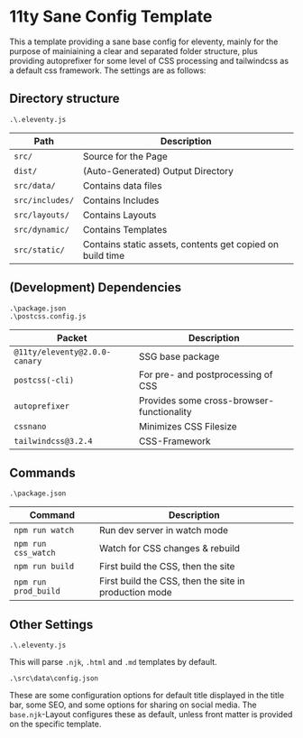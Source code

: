 # 11ty Sane Config Template
This a template providing a sane base config for eleventy, mainly for the purpose of mainiaining a clear and separated folder structure, plus providing autoprefixer for some level of CSS processing and tailwindcss as a default css framework. The settings are as follows:

## Directory structure
```
.\.eleventy.js
```
| Path | Description | 
| ---- | ------------ |
| `src/` | Source for the Page | 
| `dist/` | (Auto-Generated) Output Directory |
| `src/data/` | Contains data files |
| `src/includes/` | Contains Includes |
| `src/layouts/` | Contains Layouts |
| `src/dynamic/` | Contains Templates |
| `src/static/` | Contains static assets, contents get copied on build time |

## (Development) Dependencies
```
.\package.json
.\postcss.config.js
```
| Packet | Description | 
| ----- | ------------ | 
| `@11ty/eleventy@2.0.0-canary` | SSG base package |
| `postcss(-cli)` | For pre- and postprocessing of CSS |
| `autoprefixer` | Provides some cross-browser-functionality |
| `cssnano` | Minimizes CSS Filesize | 
| `tailwindcss@3.2.4` | CSS-Framework | 

## Commands
```
.\package.json
```
| Command | Description |
| ------- | ----------- |
| `npm run watch` | Run dev server in watch mode |
| `npm run css_watch` | Watch for CSS changes & rebuild |
| `npm run build` | First build the CSS, then the site |
| `npm run prod_build` | First build the CSS, then the site in production mode |
## Other Settings
```
.\.eleventy.js
```
This will parse `.njk`, `.html` and `.md` templates by default.
```
.\src\data\config.json
```
These are some configuration options for default title displayed in the title bar, some SEO, and some options for sharing on social media. The `base.njk`-Layout configures these as default, unless front matter is provided on the specific template. 